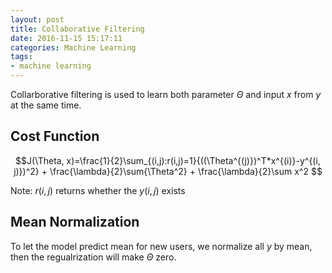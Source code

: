 ```yaml
---
layout: post
title: Collaborative Filtering
date: 2016-11-15 15:17:11
categories: Machine Learning
tags:
- machine learning
---
```


Collarborative filtering is used to learn both parameter $\Theta$ and input $x$ from $y$ at the same time.

## Cost Function
$$J(\Theta, x)=\frac{1}{2}\sum_{(i,j):r(i,j)=1}{((\Theta^{(j)})^T*x^{(i)}-y^{(i, j)})^2} + \frac{\lambda}{2}\sum{\Theta^2} + \frac{\lambda}{2}\sum x^2 $$

Note: $r(i, j)$ returns whether the $y(i, j)$ exists

## Mean Normalization
To let the model predict mean for new users, we normalize all $y$ by mean, then the regualrization will make $\Theta$ zero.